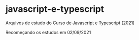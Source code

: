 # javascript-e-typescript
Arquivos de estudo do Curso de Javascript e Typescript (2021)

Recomeçando os estudos em 02/09/2021
